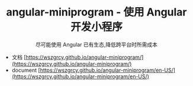 <h1 align="center">angular-miniprogram - 使用 Angular 开发小程序 </h1>

<p align="center">尽可能使用 Angular 已有生态,降低跨平台时所需成本</p>

- 文档 [https://wszgrcy.github.io/angular-miniprogram/](https://wszgrcy.github.io/angular-miniprogram/)
- document [https://wszgrcy.github.io/angular-miniprogram/en-US/](https://wszgrcy.github.io/angular-miniprogram/en-US/)
